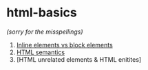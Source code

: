 # html-basics
*(sorry for the misspellings)*
1. [Inline elements vs block elements](https://github.com/Klosmi/html-basics/blob/master/inlene-vs-block.md)
2. [HTML semantics](https://github.com/Klosmi/html-basics/blob/master/HTML-semantic%20markup.md)
3. [HTML unrelated elements & HTML enitites]
